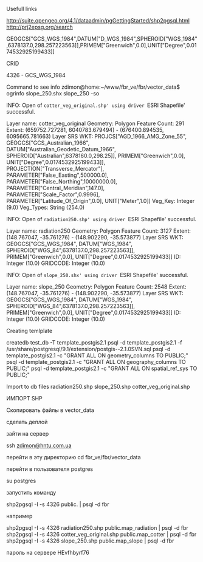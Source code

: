 
Usefull links

http://suite.opengeo.org/4.1/dataadmin/pgGettingStarted/shp2pgsql.html
http://prj2epsg.org/search


GEOGCS["GCS_WGS_1984",DATUM["D_WGS_1984",SPHEROID["WGS_1984",6378137.0,298.257223563]],PRIMEM["Greenwich",0.0],UNIT["Degree",0.0174532925199433]]

CRID

4326 - GCS_WGS_1984


Command to see info 
zdimon@home:~/www/fbr_ve/fbr/vector_data$ ogrinfo slope_250.shx slope_250 -so



INFO: Open of `cotter_veg_original.shp'
      using driver `ESRI Shapefile' successful.

Layer name: cotter_veg_original
Geometry: Polygon
Feature Count: 291
Extent: (659752.727281, 6040783.679494) - (676400.894535, 6095665.781663)
Layer SRS WKT:
PROJCS["AGD_1966_AMG_Zone_55",
    GEOGCS["GCS_Australian_1966",
        DATUM["Australian_Geodetic_Datum_1966",
            SPHEROID["Australian",6378160.0,298.25]],
        PRIMEM["Greenwich",0.0],
        UNIT["Degree",0.0174532925199433]],
    PROJECTION["Transverse_Mercator"],
    PARAMETER["False_Easting",500000.0],
    PARAMETER["False_Northing",10000000.0],
    PARAMETER["Central_Meridian",147.0],
    PARAMETER["Scale_Factor",0.9996],
    PARAMETER["Latitude_Of_Origin",0.0],
    UNIT["Meter",1.0]]
Veg_Key: Integer (9.0)
Veg_Types: String (254.0)



INFO: Open of `radiation250.shp'
      using driver `ESRI Shapefile' successful.

Layer name: radiation250
Geometry: Polygon
Feature Count: 3127
Extent: (148.767047, -35.761276) - (148.902290, -35.573877)
Layer SRS WKT:
GEOGCS["GCS_WGS_1984",
    DATUM["WGS_1984",
        SPHEROID["WGS_84",6378137.0,298.257223563]],
    PRIMEM["Greenwich",0.0],
    UNIT["Degree",0.0174532925199433]]
ID: Integer (10.0)
GRIDCODE: Integer (10.0)



INFO: Open of `slope_250.shx'
      using driver `ESRI Shapefile' successful.

Layer name: slope_250
Geometry: Polygon
Feature Count: 2548
Extent: (148.767047, -35.761276) - (148.902290, -35.573877)
Layer SRS WKT:
GEOGCS["GCS_WGS_1984",
    DATUM["WGS_1984",
        SPHEROID["WGS_84",6378137.0,298.257223563]],
    PRIMEM["Greenwich",0.0],
    UNIT["Degree",0.0174532925199433]]
ID: Integer (10.0)
GRIDCODE: Integer (10.0)


Creating temlplate


createdb test_db -T template_postgis2.1
psql -d template_postgis2.1 -f /usr/share/postgresql/9.1/extension/postgis--2.1.0SVN.sql
psql -d template_postgis2.1 -c "GRANT ALL ON geometry_columns TO PUBLIC;"
psql -d template_postgis2.1 -c "GRANT ALL ON geography_columns TO PUBLIC;"
psql -d template_postgis2.1 -c "GRANT ALL ON spatial_ref_sys TO PUBLIC;"




Import to db files
radiation250.shp
slope_250.shp
cotter_veg_original.shp


ИМПОРТ SHP

Скопировать файлы в vector_data

сделать деплой

зайти на сервер

ssh zdimon@hntu.com.ua

перейти в эту директорию cd fbr_ve/fbr/vector_data

перейти в пользователя postgres

su postgres

запустить команду

shp2pgsql -I -s 4326 <shape file>  public.<table name> | psql -d fbr

например

shp2pgsql -I -s 4326 radiation250.shp  public.map_radiation | psql -d fbr
shp2pgsql -I -s 4326 cotter_veg_original.shp  public.map_cotter | psql -d fbr
shp2pgsql -I -s 4326 slope_250.shp  public.map_slope | psql -d fbr



пароль на сервере    HEvfhbyrf76

















